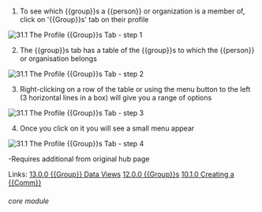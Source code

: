 # 

1. To see which {{group}}s a {{person}} or organization is a member of, click on &#039;{{Group}}s&#039; tab on their profile

![31.1 The Profile {{Group}}s Tab - step 1](31.1 The_Profile_Lists_Tab_im_1.png)

2. The {{group}}s tab has a table of the {{group}}s to which the {{person}} or organisation belongs

![31.1 The Profile {{Group}}s Tab - step 2](31.1 The_Profile_Lists_Tab_im_2.png)

3. Right-clicking on a row of the table or using the menu button to the left (3 horizontal lines in a box) will give you a range of options

![31.1 The Profile {{Group}}s Tab - step 3](31.1 The_Profile_Lists_Tab_im_3.png)

4. Once you click on it you will see a small menu appear

![31.1 The Profile {{Group}}s Tab - step 4](31.1 The_Profile_Lists_Tab_im_4.png)

-Requires additional from original hub page

Links:
[13.0.0 {{Group}} Data Views](https://lamplight.online/en/help/index/p/13.0.0)
[12.0.0 {{Group}}s](https://lamplight.online/en/help/index/p/12.0.0)
[10.1.0 Creating a {{Comm}}](https://lamplight.online/en/help/index/p/10.1.0)

###### core module